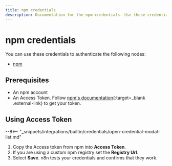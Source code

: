 ```yaml
---
title: npm credentials
description: Documentation for the npm credentials. Use these credentials to authenticate npm in n8n, a workflow automation platform.
---
```


# npm credentials

You can use these credentials to authenticate the following nodes:

- [npm](/integrations/builtin/app-nodes/n8n-nodes-base.npm/)

## Prerequisites

* An npm account
* An Access Token. Follow [npm's documentation](https://docs.npmjs.com/creating-and-viewing-access-tokens){:target=_blank .external-link} to get your token.

## Using Access Token

--8<-- "_snippets/integrations/builtin/credentials/open-credential-modal-list.md"

1. Copy the Access token from npm into **Access Token**.
2. If you are using a custom npm registry set the **Registry Url**.
3. Select **Save**. n8n tests your credentials and confirms that they work.

